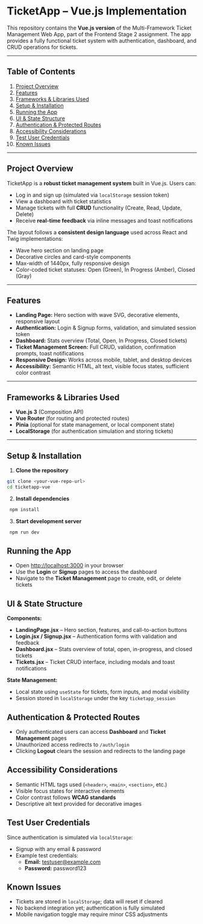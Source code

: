 # TicketApp – Vue.js Implementation

This repository contains the **Vue.js version** of the Multi-Framework Ticket Management Web App, part of the Frontend Stage 2 assignment. The app provides a fully functional ticket system with authentication, dashboard, and CRUD operations for tickets.

---

## Table of Contents

1. [Project Overview](#project-overview)
2. [Features](#features)
3. [Frameworks & Libraries Used](#frameworks--libraries-used)
4. [Setup & Installation](#setup--installation)
5. [Running the App](#running-the-app)
6. [UI & State Structure](#ui--state-structure)
7. [Authentication & Protected Routes](#authentication--protected-routes)
8. [Accessibility Considerations](#accessibility-considerations)
9. [Test User Credentials](#test-user-credentials)
10. [Known Issues](#known-issues)

---

## Project Overview

TicketApp is a **robust ticket management system** built in Vue.js. Users can:

- Log in and sign up (simulated via `localStorage` session token)
- View a dashboard with ticket statistics
- Manage tickets with full **CRUD** functionality (Create, Read, Update, Delete)
- Receive **real-time feedback** via inline messages and toast notifications

The layout follows a **consistent design language** used across React and Twig implementations:

- Wave hero section on landing page
- Decorative circles and card-style components
- Max-width of 1440px, fully responsive design
- Color-coded ticket statuses: Open (Green), In Progress (Amber), Closed (Gray)

---

## Features

- **Landing Page:** Hero section with wave SVG, decorative elements, responsive layout
- **Authentication:** Login & Signup forms, validation, and simulated session token
- **Dashboard:** Stats overview (Total, Open, In Progress, Closed tickets)
- **Ticket Management Screen:** Full CRUD, validation, confirmation prompts, toast notifications
- **Responsive Design:** Works across mobile, tablet, and desktop devices
- **Accessibility:** Semantic HTML, alt text, visible focus states, sufficient color contrast

---

## Frameworks & Libraries Used

- **Vue.js 3** (Composition API)
- **Vue Router** (for routing and protected routes)
- **Pinia** (optional for state management, or local component state)
- **LocalStorage** (for authentication simulation and storing tickets)

---

## Setup & Installation

1. **Clone the repository**

```bash
git clone <your-vue-repo-url>
cd ticketapp-vue
```

2. **Install dependencies**

```bash
 npm install
```

3. **Start development server**

```bash
 npm run dev

```
## Running the App

- Open [http://localhost:3000](http://localhost:3000) in your browser
- Use the **Login** or **Signup** pages to access the dashboard
- Navigate to the **Ticket Management** page to create, edit, or delete tickets

## UI & State Structure

**Components:**

- **LandingPage.jsx** – Hero section, features, and call-to-action buttons
- **Login.jsx / Signup.jsx** – Authentication forms with validation and feedback
- **Dashboard.jsx** – Stats overview of total, open, in-progress, and closed tickets
- **Tickets.jsx** – Ticket CRUD interface, including modals and toast notifications

**State Management:**

- Local state using `useState` for tickets, form inputs, and modal visibility
- Session stored in `localStorage` under the key `ticketapp_session`

## Authentication & Protected Routes

- Only authenticated users can access **Dashboard** and **Ticket Management** pages
- Unauthorized access redirects to `/auth/login`
- Clicking **Logout** clears the session and redirects to the landing page

## Accessibility Considerations

- Semantic HTML tags used (`<header>`, `<main>`, `<section>`, etc.)
- Visible focus states for interactive elements
- Color contrast follows **WCAG standards**
- Descriptive alt text provided for decorative images

## Test User Credentials

Since authentication is simulated via `localStorage`:

- Signup with any email & password
- Example test credentials:
  - **Email:** testuser@example.com
  - **Password:** password123

## Known Issues

- Tickets are stored in `localStorage`; data will reset if cleared
- No backend integration yet; authentication is fully simulated
- Mobile navigation toggle may require minor CSS adjustments